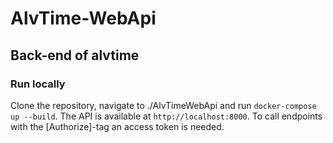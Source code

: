 # AlvTime-WebApi
## Back-end of alvtime

### Run locally
Clone the repository, navigate to ./AlvTimeWebApi and run `docker-compose up --build`. The API is available at `http://localhost:8000`. To call endpoints with the [Authorize]-tag an access token is needed.
